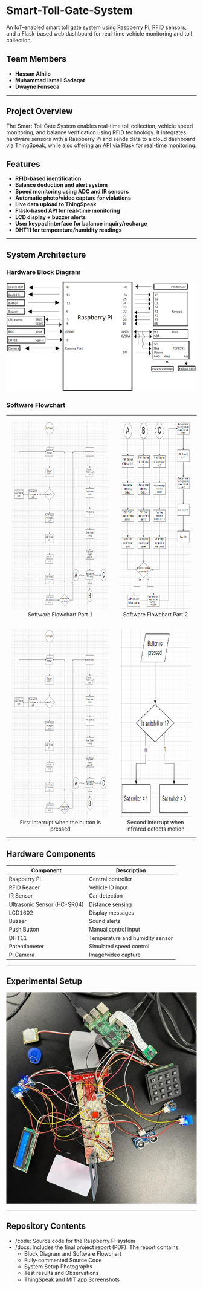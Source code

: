 # Smart-Toll-Gate-System
An IoT-enabled smart toll gate system using Raspberry Pi, RFID sensors, and a Flask-based web dashboard for real-time vehicle monitoring and toll collection.

## Team Members

- **Hassan Alhilo**
- **Muhammad Ismail Sadaqat**
- **Dwayne Fonseca**

---

## Project Overview

The Smart Toll Gate System enables real-time toll collection, vehicle speed monitoring, and balance verification using RFID technology. It integrates hardware sensors with a Raspberry Pi and sends data to a cloud dashboard via ThingSpeak, while also offering an API via Flask for real-time monitoring.

## Features

- **RFID-based identification**
- **Balance deduction and alert system**
- **Speed monitoring using ADC and IR sensors**
- **Automatic photo/video capture for violations**
- **Live data upload to ThingSpeak**
- **Flask-based API for real-time monitoring**
- **LCD display + buzzer alerts**
- **User keypad interface for balance inquiry/recharge**
- **DHT11 for temperature/humidity readings**


---

## System Architecture

### Hardware Block Diagram
![Hardware Block Diagram](https://github.com/Ismail-Sadaqat/Smart-Toll-Gate-System/blob/b481221d50a3c54539407ac0c028a07773ec220c/Hardware-and-Software-Diagrams/Hardware%20diagram%20of%20Smart%20Toll%20Gate.png)

### Software Flowchart

<table>
  <tr>
    <td align="center" style="padding: 15px;">
      <img src="https://github.com/Ismail-Sadaqat/Smart-Toll-Gate-System/blob/b481221d50a3c54539407ac0c028a07773ec220c/Hardware-and-Software-Diagrams/Flowchart%20for%20first%20half%20of%20main%20program%20loop.png?raw=true" alt="Software Flowchart Part 1" height = "500">
      <br>
      Software Flowchart Part 1
    </td>
    <td align="center" style="padding: 15px;">
      <img src="https://github.com/Ismail-Sadaqat/Smart-Toll-Gate-System/blob/b481221d50a3c54539407ac0c028a07773ec220c/Hardware-and-Software-Diagrams/Flowchart%20of%20second%20half%20of%20main%20program%20loop.png" alt="Software Flowchart Part 2" height = "500">
      <br>
      Software Flowchart Part 2
    </td>
  </tr>
  <tr>
    <td align="center" style="padding: 15px;">
      <img src="https://github.com/Ismail-Sadaqat/Smart-Toll-Gate-System/blob/95074aacdafcf5330fd207e8c60dd10276eaef57/Hardware-and-Software-Diagrams/Flowchart%20for%20first%20half%20of%20main%20program%20loop.png" alt="First interrupt when the button is pressed" height = "500">
      <br>
      First interrupt when the button is pressed
    </td>
    <td align="center" style="padding: 15px;">
      <img src="https://github.com/Ismail-Sadaqat/Smart-Toll-Gate-System/blob/95074aacdafcf5330fd207e8c60dd10276eaef57/Hardware-and-Software-Diagrams/Flowchart%20for%20first%20interrupt%20when%20the%20button%20is%20pressed.png" alt="Second interrupt when infrared detects motion" height = "500">
      <br>
      Second interrupt when infrared detects motion
    </td>
  </tr>
</table>

## Hardware Components

| Component       | Description                       |
|----------------|-----------------------------------|
| Raspberry Pi   | Central controller                |
| RFID Reader    | Vehicle ID input                  |
| IR Sensor      | Car detection                     |
| Ultrasonic Sensor (HC-SR04) | Distance sensing      |
| LCD1602        | Display messages                  |
| Buzzer         | Sound alerts                      |
| Push Button    | Manual control input              |
| DHT11          | Temperature and humidity sensor   |
| Potentiometer  | Simulated speed control           |
| Pi Camera      | Image/video capture               |

---

## Experimental Setup

![System photo of Smart Toll Gate](https://github.com/Ismail-Sadaqat/Smart-Toll-Gate-System/blob/c65a625e8f39cf58ec64ec8c63c3f320712d8929/Experimental%20Setup/System%20photo%20of%20Smart%20Toll%20Gate.png)

---

## Repository Contents

- /code: Source code for the Raspberry Pi system
- /docs: Includes the final project report (PDF). The report contains:
  - Block Diagram and Software Flowchart
  - Fully-commented Source Code
  - System Setup Photographs
  - Test results and Observations
  - ThingSpeak and MIT app Screenshots


